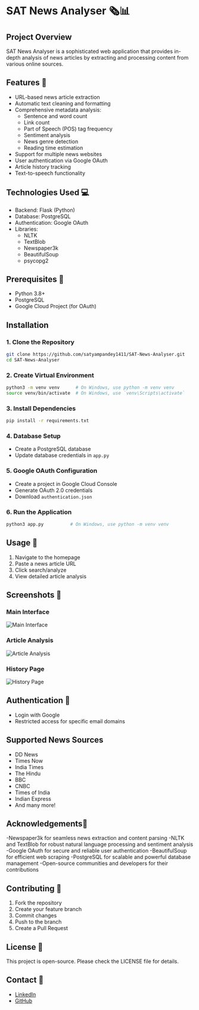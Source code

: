 # SAT News Analyser 🗞️📊

## Project Overview
SAT News Analyser is a sophisticated web application that provides in-depth analysis of news articles by extracting and processing content from various online sources.

## Features 🌟
- URL-based news article extraction
- Automatic text cleaning and formatting
- Comprehensive metadata analysis:
  - Sentence and word count
  - Link count
  - Part of Speech (POS) tag frequency
  - Sentiment analysis
  - News genre detection
  - Reading time estimation
- Support for multiple news websites
- User authentication via Google OAuth
- Article history tracking
- Text-to-speech functionality

## Technologies Used 💻
- Backend: Flask (Python)
- Database: PostgreSQL
- Authentication: Google OAuth
- Libraries: 
  - NLTK
  - TextBlob
  - Newspaper3k
  - BeautifulSoup
  - psycopg2

## Prerequisites 🔧
- Python 3.8+
- PostgreSQL
- Google Cloud Project (for OAuth)

## Installation

### 1. Clone the Repository
```bash
git clone https://github.com/satyampandey1411/SAT-News-Analyser.git
cd SAT-News-Analyser
```

### 2. Create Virtual Environment
```bash
python3 -m venv venv      # On Windows, use python -m venv venv 
source venv/bin/activate  # On Windows, use `venv\Scripts\activate`
```

### 3. Install Dependencies
```bash
pip install -r requirements.txt
```

### 4. Database Setup
- Create a PostgreSQL database
- Update database credentials in `app.py`

### 5. Google OAuth Configuration
- Create a project in Google Cloud Console
- Generate OAuth 2.0 credentials
- Download `authentication.json`

### 6. Run the Application
```bash
python3 app.py          # On Windows, use python -m venv venv 
```

## Usage 🚀
1. Navigate to the homepage
2. Paste a news article URL
3. Click search/analyze
4. View detailed article analysis

## Screenshots 📸
### Main Interface
![Main Interface](/screenshots/main_interface.png)

### Article Analysis
![Article Analysis](/screenshots/article_analysis.png)

### History Page
![History Page](/screenshots/history_page.png)

## Authentication 🔐
- Login with Google
- Restricted access for specific email domains

## Supported News Sources
- DD News
- Times Now
- India Times
- The Hindu
- BBC
- CNBC
- Times of India
- Indian Express
- And many more!

## Acknowledgements🙏 
-Newspaper3k for seamless news extraction and content parsing
-NLTK and TextBlob for robust natural language processing and sentiment analysis
-Google OAuth for secure and reliable user authentication
-BeautifulSoup for efficient web scraping
-PostgreSQL for scalable and powerful database management
-Open-source communities and developers for their contributions

## Contributing 🤝
1. Fork the repository
2. Create your feature branch
3. Commit changes
4. Push to the branch
5. Create a Pull Request

## License 📄
This project is open-source. Please check the LICENSE file for details.
## Contact 📧
- [LinkedIn](https://www.linkedin.com/in/satyam1411pandey/)
- [GitHub](https://github.com/satyampandey1411)
